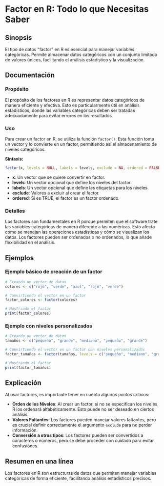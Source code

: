 <!--
Meta Description: # Factor en R: Todo lo que Necesitas Saber ## Sinopsis El tipo de datos "factor" en R es esencial para manejar variables categóricas. Permite almacena...
Meta Keywords: factor, los, vector, que, datos
-->

# Factor en R: Todo lo que Necesitas Saber

## Sinopsis
El tipo de datos "factor" en R es esencial para manejar variables categóricas. Permite almacenar datos categóricos con un conjunto limitado de valores únicos, facilitando el análisis estadístico y la visualización.

## Documentación
### Propósito
El propósito de los factores en R es representar datos categóricos de manera eficiente y efectiva. Esto es particularmente útil en análisis estadísticos, donde las variables categóricas deben ser tratadas adecuadamente para evitar errores en los resultados.

### Uso
Para crear un factor en R, se utiliza la función `factor()`. Esta función toma un vector y lo convierte en un factor, permitiendo así el almacenamiento de niveles categóricos.

**Sintaxis:**
```R
factor(x, levels = NULL, labels = levels, exclude = NA, ordered = FALSE)
```

- **x**: Un vector que se quiere convertir en factor.
- **levels**: Un vector opcional que define los niveles del factor.
- **labels**: Un vector opcional que define las etiquetas para los niveles.
- **exclude**: Valores a excluir al crear el factor.
- **ordered**: Si es TRUE, el factor es un factor ordenado.

### Detalles
Los factores son fundamentales en R porque permiten que el software trate las variables categóricas de manera diferente a las numéricas. Esto afecta cómo se manejan las operaciones estadísticas y cómo se visualizan los datos. Los factores pueden ser ordenados o no ordenados, lo que añade flexibilidad en el análisis.

## Ejemplos
### Ejemplo básico de creación de un factor
```R
# Creando un vector de datos
colores <- c("rojo", "verde", "azul", "rojo", "verde")

# Convirtiendo el vector en un factor
factor_colores <- factor(colores)

# Mostrando el factor
print(factor_colores)
```

### Ejemplo con niveles personalizados
```R
# Creando un vector de datos
tamaños <- c("pequeño", "grande", "mediano", "pequeño", "grande")

# Convirtiendo el vector en un factor con niveles personalizados
factor_tamaños <- factor(tamaños, levels = c("pequeño", "mediano", "grande"))

# Mostrando el factor
print(factor_tamaños)
```

## Explicación
Al usar factores, es importante tener en cuenta algunos puntos críticos:
- **Orden de los Niveles**: Al crear un factor, si no se especifican los niveles, R los ordenará alfabéticamente. Esto puede no ser deseado en ciertos análisis.
- **Valores Faltantes**: Los factores pueden manejar valores faltantes, pero es crucial definir correctamente el argumento `exclude` para no perder información.
- **Conversión a otros tipos**: Los factores pueden ser convertidos a caracteres o números, pero se debe proceder con cuidado para evitar confusiones.

## Resumen en una línea
Los factores en R son estructuras de datos que permiten manejar variables categóricas de forma eficiente, facilitando análisis estadísticos precisos.